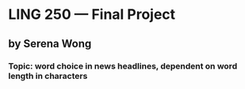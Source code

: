 # LING 250 — Final Project
## by Serena Wong ##

### Topic: word choice in news headlines, dependent on word length in characters